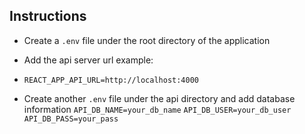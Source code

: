 ## Instructions

* Create a `.env` file under the root directory of the application
* Add the api server url example:
* `REACT_APP_API_URL=http://localhost:4000`

* Create another `.env` file under the api directory and add database information
`API_DB_NAME=your_db_name`
`API_DB_USER=your_db_user`
`API_DB_PASS=your_pass`
